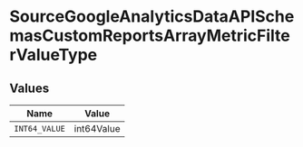 # SourceGoogleAnalyticsDataAPISchemasCustomReportsArrayMetricFilterValueType


## Values

| Name          | Value         |
| ------------- | ------------- |
| `INT64_VALUE` | int64Value    |